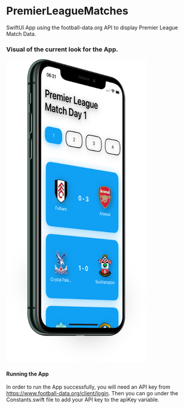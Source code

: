 # PremierLeagueMatches
SwiftUI App using the football-data.org API to display Premier League Match Data.

### Visual of the current look for the App.
<img src="https://github.com/RobertoEfrainHernandez/PremierLeagueMatches/blob/PremierLeagueMatches-patch-1/PremierLeagueMatchesScreenshot.png" width="375" height="812">

#### Running the App
In order to run the App successfully, you will need an API key from <https://www.football-data.org/client/login>. Then you can go under the Constants.swift file to add your API key to the apiKey variable.
